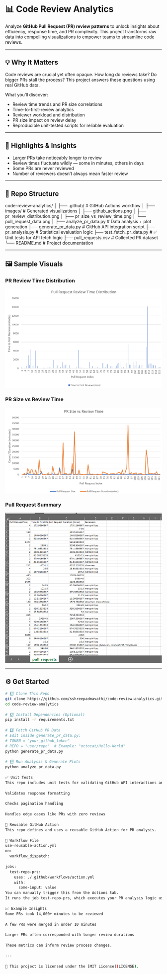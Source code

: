 # 📊 Code Review Analytics

Analyze **GitHub Pull Request (PR) review patterns** to unlock insights about efficiency, response time, and PR complexity. This project transforms raw data into compelling visualizations to empower teams to streamline code reviews.

---

## 💡 Why It Matters

Code reviews are crucial yet often opaque. How long do reviews take? Do bigger PRs stall the process? This project answers these questions using real GitHub data.

What you’ll discover:
- Review time trends and PR size correlations  
- Time-to-first-review analytics  
- Reviewer workload and distribution  
- PR size impact on review delay  
- Reproducible unit-tested scripts for reliable evaluation  

---

## 📌 Highlights & Insights

- Larger PRs take noticeably longer to review  
- Review times fluctuate wildly — some in minutes, others in days  
- Some PRs are never reviewed  
- Number of reviewers doesn’t always mean faster review  

---

## 📂 Repo Structure

code-review-analytics/
│
├── .github/ # GitHub Actions workflow
│
├── images/ # Generated visualizations
│ ├── github_actions.png
│ ├── pr_review_distribution.png
│ ├── pr_size_vs_review_time.png
│ └── pull_request_data.png
│
├── analyze_pr_data.py # Data analysis + plot generation
├── generate_pr_data.py # GitHub API integration script
├── pr_analysis.py # Statistical evaluation logic
├── test_fetch_pr_data.py # ✅ Unit tests for API fetch logic
├── pull_requests.csv # Collected PR dataset
└── README.md # Project documentation


---

## 🖼️ Sample Visuals

### PR Review Time Distribution  
![Review Time Distribution](images/pr_review_distribution.png)

### PR Size vs Review Time  
![PR Size vs Time](images/pr_size_vs_review_time.png)

### Pull Request Summary  
![PR Summary](images/pull_request_data.png)

---

## ⚙️ Get Started

```bash
# 1️⃣ Clone This Repo
git clone https://github.com/sshreepadmavathi/code-review-analytics.git
cd code-review-analytics

# 2️⃣ Install Dependencies (Optional)
pip install -r requirements.txt

# 3️⃣ Fetch GitHub PR Data
# Edit inside generate_pr_data.py:
# TOKEN = "your_github_token"
# REPO = "user/repo"  # Example: "octocat/Hello-World"
python generate_pr_data.py

# 4️⃣ Run Analysis & Generate Plots
python analyze_pr_data.py

✅ Unit Tests
This repo includes unit tests for validating GitHub API interactions and dataset quality:

Validates response formatting

Checks pagination handling

Handles edge cases like PRs with zero reviews

🔁 Reusable GitHub Action
This repo defines and uses a reusable GitHub Action for PR analysis.

🧩 Workflow File
use-reusable-action.yml
on:
  workflow_dispatch:

jobs:
  test-repo-prs:
    uses: ./.github/workflows/action.yml
    with:
      some-input: value
You can manually trigger this from the Actions tab.
It runs the job test-repo-prs, which executes your PR analysis logic using modular Python scripts.

📈 Example Insights
Some PRs took 14,000+ minutes to be reviewed

A few PRs were merged in under 10 minutes

Larger PRs often corresponded with longer review durations

These metrics can inform review process changes.

---

📄 This project is licensed under the [MIT License](LICENSE).
